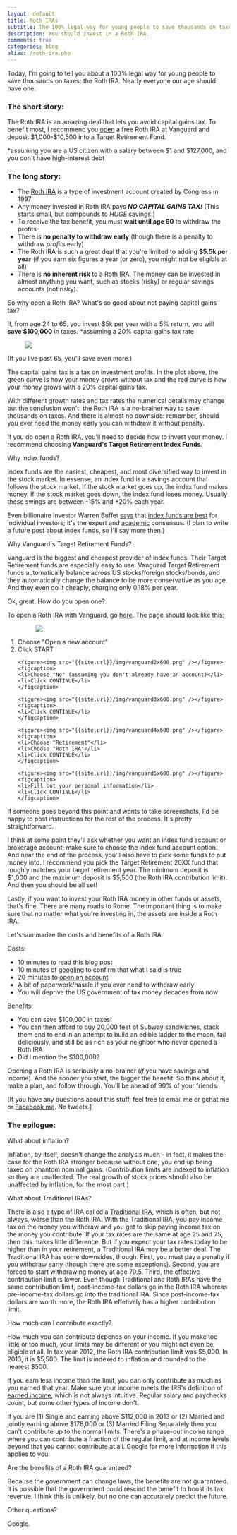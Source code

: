 ```yaml
---
layout: default
title: Roth IRAs
subtitle: The 100% legal way for young people to save thousands on taxes
description: You should invest in a Roth IRA.
comments: true
categories: blog
alias: /roth-ira.php
---
```


<p>Today, I'm going to tell you about a 100% legal way for young people to save thousands on taxes: the Roth IRA. Nearly everyone our age should have one.</p>

<p><h3>The short story:</h3></p>
<p>The Roth IRA is an amazing deal that lets you avoid capital gains tax. To benefit most, I recommend you <a href="#open">open</a> a free Roth IRA at Vanguard and deposit $1,000-$10,500 into a Target Retirement Fund.</p>
<p class="tiny">*assuming you are a US citizen with a salary between $1 and $127,000, and you don't have high-interest debt</p>


<p><h3>The long story:</h3></p>

<ul>
<li>The <a href="http://en.wikipedia.org/wiki/Roth_ira">Roth IRA</a> is a type of investment account created by Congress in 1997</li>
<li>Any money invested in Roth IRA pays <strong><em>NO CAPITAL GAINS TAX!</em></strong> (This starts small, but compounds to <em>HUGE</em> savings.)</li>
<li>To receive the tax benefit, you must <b>wait until age 60</b> to withdraw the profits</li>
<li>There is <strong>no penalty to withdraw early</strong> (though there is a penalty to withdraw <em>profits</em> early)</li>
<li>The Roth IRA is such a great deal that you're limited to adding <strong>$5.5k per year</strong> (if you earn six figures a year (or zero), you might not be eligible at all)</li>
<li>There is <strong>no inherent risk</strong> to a Roth IRA. The money can be invested in almost anything you want, such as stocks (risky) or regular savings accounts (not risky).</li>
</ul>

<p>So why open a Roth IRA? What's so good about not paying capital gains tax?</p>
<p>If, from age 24 to 65, you invest $5k per year with a 5% return, you will <strong>save $100,000</strong> in taxes. <span class="tiny">*assuming a 20% capital gains tax rate</span></p>

<figure><img src="{{site.url}}/img/roth-ira.png" /></figure>

<p>(If you live past 65, you'll save even more.)</p>

<p>The capital gains tax is a tax on investment profits. In the plot above, the green curve is how your money grows without tax and the red curve is how your money grows with a 20% capital gains tax.</p>

<p>With different growth rates and tax rates the numerical details may change but the conclusion won't: the Roth IRA is a no-brainer way to save thousands on taxes. And there is almost no downside: remember, should you ever need the money early you can withdraw it without penalty.</p>

<p>If you do open a Roth IRA, you'll need to decide how to invest your money. I recommend choosing <strong>Vanguard's Target Retirement Index Funds</strong>.</p>

<p>Why index funds?</p>

<p>Index funds are the easiest, cheapest, and most diversified way to invest in the stock market. In essense, an index fund is a savings account that follows the stock market. If the stock market goes up, the index fund makes money. If the stock market goes down, the index fund loses money. Usually these swings are between -15% and +20% each year.</p>

<p>Even billionaire investor Warren Buffet <a href="http://www.youtube.com/watch?v=idr6c8NHuWs&amp;amp;list=PLEjYtacsM-X6uppgT_Zbd0bnmdzchFLe1&amp;amp;index=3">says</a> that <a href="http://www.reuters.com/article/2007/05/07/berkshire-indexfunds-idUSN0628419820070507">index funds are best</a> for individual investors; it's the expert and <a href="http://www.altruistfa.com/readingroomarticles.htm">academic</a> consensus. (I plan to write a future post about index funds, so I'll say more then.)</p>

<p>Why Vanguard's Target Retirement Funds?</p>

<p>Vanguard is the biggest and cheapest provider of index funds. Their Target Retirement funds are especially easy to use. Vanguard Target Retirement funds automatically balance across US stocks/foreign stocks/bonds, and they automatically change the balance to be more conservative as you age. And they even do it cheaply, charging only 0.18% per year.</p>


<a name="open"></a>
<p>Ok, great. How do you open one?</p>

<p>To open a Roth IRA with Vanguard, go <a href="https://personal.vanguard.com/us/openaccount?CompLocation=IRA_overview&amp;Component=OpenIRAOnlineRN&amp;acctType=NewAcct">here</a>. The page should look like this:</p>

<ol>
    <figure><img src="{{site.url}}/img/vanguard1x600.png" /></figure>
    <figcaption>
    <li>Choose "Open a new account"</li>
    <li>Click START</li>
    </figcaption>
    
    <figure><img src="{{site.url}}/img/vanguard2x600.png" /></figure>
    <figcaption>
    <li>Choose "No" (assuming you don't already have an account)</li>
    <li>Click CONTINUE</li>
	</figcaption>
    
    <figure><img src="{{site.url}}/img/vanguard3x600.png" /></figure>
    <figcaption>
    <li>Click CONTINUE</li>
    </figcaption>
        
    <figure><img src="{{site.url}}/img/vanguard4x600.png" /></figure>
    <figcaption>
    <li>Choose "Retirement"</li>
    <li>Choose "Roth IRA"</li>
    <li>Click CONTINUE</li>
    </figcaption>
        
    <figure><img src="{{site.url}}/img/vanguard5x600.png" /></figure>
    <figcaption>
    <li>Fill out your personal information</li>
    <li>Click CONTINUE</li>
    </figcaption>
    
</ol>

<p>If someone goes beyond this point and wants to take screenshots, I'd be happy to post instructions for the rest of the process. It's pretty straightforward.</p>

<p>I think at some point they'll ask whether you want an index fund account or brokerage account; make sure to choose the index fund account option. And near the end of the process, you'll also have to pick some funds to put money into. I recommend you pick the Target Retirement 20XX fund that roughly matches your target retirement year. The minimum deposit is $1,000 and the maximum deposit is $5,500 (the Roth IRA contribution limit). And then you should be all set!</p>



<p>Lastly, if you want to invest your Roth IRA money in other funds or assets, that's fine. There are many roads to Rome. The important thing is to make sure that no matter what you're investing in, the assets are inside a Roth IRA.</p>


<p>Let's summarize the costs and benefits of a Roth IRA.</p>

<p>Costs:</p>
<ul>
<li>10 minutes to read this blog post</li>
<li>10 minutes of <a href="http://www.lmgtfy.com/?q=roth+ira">googling</a> to confirm that what I said is true</li>
<li>20 minutes to <a href="https://personal.vanguard.com/us/openaccount?CompLocation=IRA_overview&amp;Component=OpenIRAOnlineRN&amp;acctType=NewAcct">open an account</a></li>
<li>A bit of paperwork/hassle if you ever need to withdraw early</li>
<li>You will deprive the US government of tax money decades from now</li>
</ul>

<p>Benefits:</p>
<ul>
<li>You can save $100,000 in taxes!</li>
<li>You can then afford to buy 20,000 feet of Subway sandwiches, stack them end to end in an attempt to build an edible ladder to the moon, fail deliciously, and still be as rich as your neighbor who never opened a Roth IRA</li>
<li>Did I mention the $100,000?</li>
</ul>


<p>Opening a Roth IRA is seriously a no-brainer (<em>if</em> you have savings and income). And the sooner you start, the bigger the benefit. So think about it, make a plan, and follow through. You'll be ahead of 90% of your friends.</p>

<p>[If you have any questions about this stuff, feel free to email me or gchat me or <a href="http://www.facebook.com/tedsanders">Facebook me</a>. No tweets.]</p>

<p><h3>The epilogue:</h3></p>

<p>What about inflation?</p>

<p>Inflation, by itself, doesn't change the analysis much - in fact, it makes the case for the Roth IRA stronger because without one, you end up being taxed on phantom nominal gains. (Contribution limits are indexed to inflation so they are unaffected. The real growth of stock prices should also be unaffected by inflation, for the most part.)</p>

<p>What about Traditional IRAs?</p>

<p>There is also a type of IRA called a <a href="http://en.wikipedia.org/wiki/Traditional_IRA">Traditional IRA</a>, which is often, but not always, worse than the Roth IRA. With the Traditional IRA, you pay income tax on the money you withdraw and you get to skip paying income tax on the money you contribute. If your tax rates are the same at age 25 and 75, then this makes little difference. But if you expect your tax rates today to be higher than in your retirement, a Traditional IRA may be a better deal. The Traditional IRA has some downsides, though. First, you must pay a penalty if you withdraw early (though there are some exceptions). Second, you are forced to start withdrawing money at age 70.5. Third, the effective contribution limit is lower. Even though Traditional and Roth IRAs have the same contribution limit, post-income-tax dollars go in the Roth IRA whereas pre-income-tax dollars go into the traditional IRA. Since post-income-tax dollars are worth more, the Roth IRA effetively has a higher contribution limit.</p>

<p>How much can I contribute exactly?</p>

<p>How much you can contribute depends on your income. If you make too little or too much, your limits may be different or you might not even be eligible at all. In tax year 2012, the Roth IRA contribution limit was $5,000. In 2013, it is $5,500. The limit is indexed to inflation and rounded to the nearest $500.</p>

<p>If you earn less income than the limit, you can only contribute as much as you earned that year. Make sure your income meets the IRS's definition of <a href="http://www.irs.gov/Individuals/What-is-Earned-Income%3F">earned income</a>, which is not always intuitive. Regular salary and paychecks count, but some other types of income don't.</p>

<p>If you are (1) Single and earning above $112,000 in 2013 or (2) Married and jointly earning above $178,000 or (3) Married Filing Separately then you can't contribute up to the normal limits. There's a phase-out income range where you can contribute a fraction of the regular limit, and at income levels beyond that you cannot contribute at all. Google for more information if this applies to you.</p>

<p>Are the benefits of a Roth IRA guaranteed?</p>

<p>Because the government can change laws, the benefits are not guaranteed. It is possible that the government could rescind the benefit to boost its tax revenue. I think this is unlikely, but no one can accurately predict the future.</p>

<p>Other questions?</p>

<p>Google.</p>